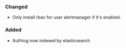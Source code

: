 ### Changed

- Only install rbac for user alertmanager if it's enabled.

### Added

- Authlog now indexed by elasticsearch
